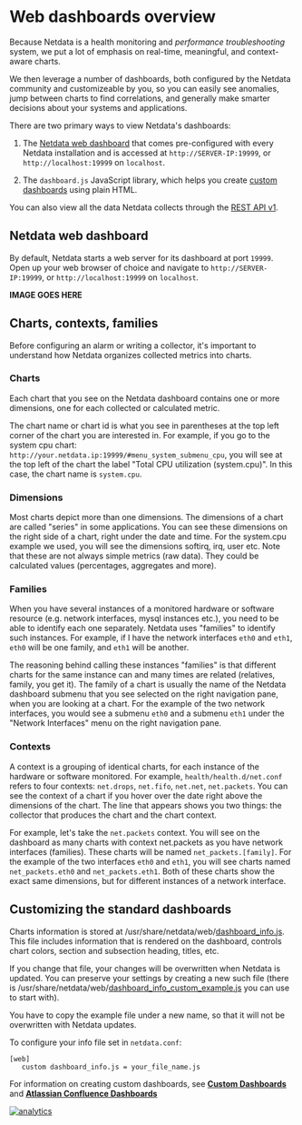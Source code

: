 # Web dashboards overview

Because Netdata is a health monitoring and *performance troubleshooting* system, we put a lot of emphasis on real-time, meaningful, and context-aware charts.

We then leverage a number of dashboards, both configured by the Netdata community and customizeable by you, so you can easily see anomalies, jump between charts to find correlations, and generally make smarter decisions about your systems and applications.

There are two primary ways to view Netdata's dashboards:

1. The [Netdata web dashboard](#netdata-web-dashboard) that comes pre-configured with every Netdata installation and is accessed at `http://SERVER-IP:19999`, or `http://localhost:19999` on `localhost`.

2. The `dashboard.js` JavaScript library, which helps you create [custom dashboards](#customizing-the-standard-dashboards) using plain HTML.

You can also view all the data Netdata collects through the [REST API v1](api/).

## Netdata web dashboard

By default, Netdata starts a web server for its dashboard at port `19999`. Open up your web browser of choice and navigate to `http://SERVER-IP:19999`, or `http://localhost:19999` on `localhost`.

**IMAGE GOES HERE**


## Charts, contexts, families

Before configuring an alarm or writing a collector, it's important to understand how Netdata organizes collected metrics into charts. 

### Charts

Each chart that you see on the Netdata dashboard contains one or more dimensions, one for each collected or calculated metric. 

The chart name or chart id is what you see in parentheses at the top left corner of the chart you are interested in. For example, if you go to the system cpu chart: `http://your.netdata.ip:19999/#menu_system_submenu_cpu`, you will see at the top left of the chart the label "Total CPU utilization (system.cpu)". In this case, the chart name is `system.cpu`.  

### Dimensions

Most charts depict more than one dimensions. The dimensions of a chart are called "series" in some applications. You can see these dimensions on the right side of a chart, right under the date and time. For the system.cpu example we used, you will see the dimensions softirq, irq, user etc. Note that these are not always simple metrics (raw data). They could be calculated values (percentages, aggregates and more).

### Families

When you have several instances of a monitored hardware or software resource (e.g. network interfaces, mysql instances etc.), you need to be able to identify each one separately. Netdata uses "families" to identify such instances. For example, if I have the network interfaces `eth0` and `eth1`, `eth0` will be one family, and `eth1` will be another. 

The reasoning behind calling these instances "families" is that different charts for the same instance can and many times are related (relatives, family, you get it). The family of a chart is usually the name of the Netdata dashboard submenu that you see selected on the right navigation pane, when you are looking at a chart. For the example of the two network interfaces, you would see a submenu `eth0` and a submenu `eth1` under the "Network Interfaces" menu on the right navigation pane. 

### Contexts

A context is a grouping of identical charts, for each instance of the hardware or software monitored. For example, `health/health.d/net.conf` refers to four contexts: `net.drops`, `net.fifo`, `net.net`, `net.packets`. You can see the context of a chart if you hover over the date right above the dimensions of the chart.  The line that appears shows you two things: the collector that produces the chart and the chart context. 

For example, let's take the `net.packets` context. You will see on the dashboard as many charts with context net.packets as you have network interfaces (families). These charts will be named `net_packets.[family]`. For the example of the two interfaces `eth0` and `eth1`, you will see charts named `net_packets.eth0` and `net_packets.eth1`. Both of these charts show the exact same dimensions, but for different instances of a network interface.


## Customizing the standard dashboards

Charts information is stored at /usr/share/netdata/web/[dashboard_info.js](gui/dashboard_info.js). This file includes information that is rendered on the dashboard, controls chart colors, section and subsection heading, titles, etc.

If you change that file, your changes will be overwritten when Netdata is updated. You can preserve your settings by creating a new such file (there is /usr/share/netdata/web/[dashboard_info_custom_example.js](gui/dashboard_info_custom_example.js) you can use to start with).

You have to copy the example file under a new name, so that it will not be overwritten with Netdata updates.

To configure your info file set in `netdata.conf`:

```
[web]
   custom dashboard_info.js = your_file_name.js
```


For information on creating custom dashboards, see **[Custom Dashboards](gui/custom/)** and **[Atlassian Confluence Dashboards](gui/confluence/)**

[![analytics](https://www.google-analytics.com/collect?v=1&aip=1&t=pageview&_s=1&ds=github&dr=https%3A%2F%2Fgithub.com%2Fnetdata%2Fnetdata&dl=https%3A%2F%2Fmy-netdata.io%2Fgithub%2Fweb%2FREADME&_u=MAC~&cid=5792dfd7-8dc4-476b-af31-da2fdb9f93d2&tid=UA-64295674-3)]()
